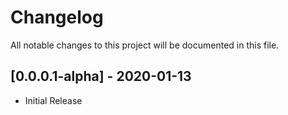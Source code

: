 # Changelog

All notable changes to this project will be documented in this file.

## [0.0.0.1-alpha] - 2020-01-13

- Initial Release
